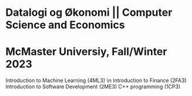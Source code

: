 # Datalogi og Økonomi || Computer Science and Economics


# McMaster Universiy, Fall/Winter 2023
Introduction to Machine Learning (4ML3) \n
Introduction to Finance (2FA3)
Introduction to Software Development (2ME3)
C++ programming (1CP3)
